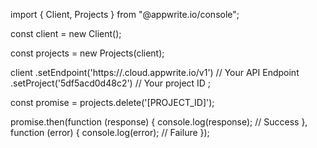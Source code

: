 import { Client, Projects } from "@appwrite.io/console";

const client = new Client();

const projects = new Projects(client);

client
    .setEndpoint('https://<REGION>.cloud.appwrite.io/v1') // Your API Endpoint
    .setProject('5df5acd0d48c2') // Your project ID
;

const promise = projects.delete('[PROJECT_ID]');

promise.then(function (response) {
    console.log(response); // Success
}, function (error) {
    console.log(error); // Failure
});